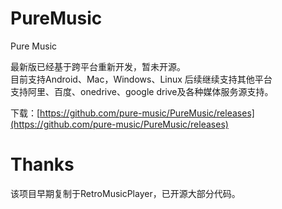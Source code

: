 # PureMusic

Pure Music 

最新版已经基于跨平台重新开发，暂未开源。  
目前支持Android、Mac，Windows、Linux 后续继续支持其他平台  
支持阿里、百度、onedrive、google drive及各种媒体服务源支持。  

下载：[https://github.com/pure-music/PureMusic/releases](https://github.com/pure-music/PureMusic/releases)

# Thanks   
该项目早期复制于RetroMusicPlayer，已开源大部分代码。  


